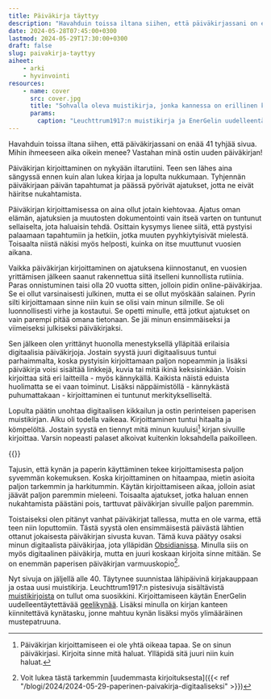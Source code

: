 ```yaml
---
title: Päiväkirja täyttyy
description: "Havahduin toissa iltana siihen, että päiväkirjassani on enää 41 tyhjää sivua. Mihin ihmeeseen aika oikein menee? Vastahan minä ostin uuden päiväkirjan!"
date: 2024-05-28T07:45:00+0300
lastmod: 2024-05-29T17:30:00+0300
draft: false
slug: paivakirja-tayttyy
aiheet:
    - arki
    - hyvinvointi
resources:
    - name: cover
      src: cover.jpg
      title: "Sohvalla oleva muistikirja, jonka kannessa on erillinen kynätasku. Taskussa on geeli kynä sekä käyttämätön varamustepatruuna."
      params:
        caption: "Leuchttrum1917:n muistikirja ja EnerGelin uudelleentäytettävä geelikynä ovat yhdistelmä, jonka miellyttävyys auttaa pitämään päiväkirjarutiinia yllä."
---
```

Havahduin toissa iltana siihen, että päiväkirjassani on enää 41 tyhjää sivua. Mihin ihmeeseen aika oikein menee? Vastahan minä ostin uuden päiväkirjan!

<!--more-->

Päiväkirjan kirjoittaminen on nykyään iltarutiini. Teen sen lähes aina sängyssä ennen kuin alan lukea kirjaa ja lopulta nukkumaan. Tyhjennän päiväkirjaan päivän tapahtumat ja päässä pyörivät ajatukset, jotta ne eivät häiritse nukahtamista.

Päiväkirjan kirjoittamisessa on aina ollut jotain kiehtovaa. Ajatus oman elämän, ajatuksien ja muutosten dokumentointi vain itseä varten on tuntunut sellaiselta, jota haluaisin tehdä. Osittain kysymys lienee siitä, että pystyisi palaamaan tapahtumiin ja hetkiin, jotka muuten pyyhkiytyisivät mielestä. Toisaalta niistä näkisi myös helposti, kuinka on itse muuttunut vuosien aikana.

Vaikka päiväkirjan kirjoittaminen on ajatuksena kiinnostanut, en vuosien yrittämisen jälkeen saanut rakennettua siitä itselleni kunnollista rutiinia. Paras onnistuminen taisi olla 20 vuotta sitten, jolloin pidin online-päiväkirjaa. Se ei ollut varsinaisesti julkinen, mutta ei se ollut myöskään salainen. Pyrin silti kirjoittamaan sinne niin kuin se olisi vain minun silmille. Se oli luonnollisesti virhe ja kostautui. Se opetti minulle, että jotkut ajatukset on vain parempi pitää omana tietonaan. Se jäi minun ensimmäiseksi ja viimeiseksi julkiseksi päiväkirjaksi.

Sen jälkeen olen yrittänyt huonolla menestyksellä ylläpitää erilaisia digitaalisia päiväkirjoja. Jostain syystä juuri digitaalisuus tuntui parhaimmalta, koska pystyisin kirjoittamaan paljon nopeammin ja lisäksi päiväkirja voisi sisältää linkkejä, kuvia tai mitä ikinä keksisinkään. Voisin kirjoittaa sitä eri laitteilla - myös kännykällä. Kaikista näistä eduista huolimatta se ei vaan toiminut. Lisäksi näppäimistöllä - kännykästä puhumattakaan - kirjoittaminen ei tuntunut merkitykselliseltä.

Lopulta päätin unohtaa digitaalisen kikkailun ja ostin perinteisen paperisen muistikirjan. Alku oli todella vaikeaa. Kirjoittaminen tuntui hitaalta ja kömpelöltä. Jostain syystä en tiennyt mitä minun kuuluisi[^1] kirjan sivuille kirjoittaa. Varsin nopeasti palaset alkoivat kuitenkin loksahdella paikoilleen.

{{<cover>}}

Tajusin, että kynän ja paperin käyttäminen tekee kirjoittamisesta paljon syvemmän kokemuksen. Koska kirjoittaminen on hitaampaa, mietin asioita paljon tarkemmin ja harkitummin. Käytän kirjoittamiseen aikaa, jolloin asiat jäävät paljon paremmin mieleeni. Toisaalta ajatukset, jotka haluan ennen nukahtamista päästäni pois, tarttuvat päiväkirjan sivuille paljon paremmin.

Toistaiseksi olen pitänyt vanhat päiväkirjat tallessa, mutta en ole varma, että teen niin loputtomiin. Tästä syystä olen ensimmäisestä päivästä lähtien ottanut jokaisesta päiväkirjan sivusta kuvan. Tämä kuva päätyy osaksi minun digitaalista päiväkirjaa, jota ylläpidän [Obsidianissa](https://obsidian.md/). Minulla siis on myös digitaalinen päiväkirja, mutta en juuri koskaan kirjoita sinne mitään. Se on enemmän paperisen päiväkirjan varmuuskopio[^2].

Nyt sivuja on jäljellä alle 40. Täytynee suunnistaa lähipäivinä kirjakauppaan ja ostaa uusi muistikirja. Leuchttrum1917:n pistesivuja sisältävistä [muistikirjoista](https://www.leuchtturm1917.com/notebook-medium-a5-hardcover-251-numbered-pages-black-dotted.html) on tullut oma suosikkini. Kirjoittamiseen käytän EnerGelin uudelleentäytettävää [geelikynää](https://www.pentel.com/products/energel-rtx-gel-pen). Lisäksi minulla on kirjan kanteen kiinnitettävä kynätasku, jonne mahtuu kynän lisäksi myös ylimääräinen mustepatruuna.

[^1]: Päiväkirjan kirjoittamiseen ei ole yhtä oikeaa tapaa. Se on sinun päiväkirjasi. Kirjoita sinne mitä haluat. Ylläpidä sitä juuri niin kuin haluat.
[^2]: Voit lukea tästä tarkemmin [uudemmasta kirjoituksesta]({{< ref "/blogi/2024/2024-05-29-paperinen-paivakirja-digitaaliseksi" >}})